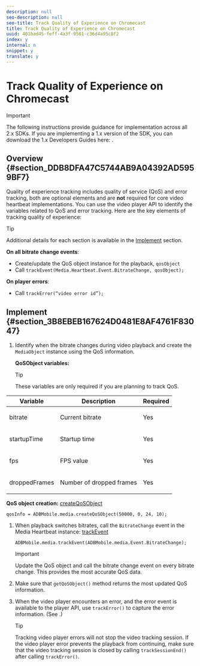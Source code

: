 ```yaml
---
description: null
seo-description: null
seo-title: Track Quality of Experience on Chromecast
title: Track Quality of Experience on Chromecast
uuid: 401bad45-feff-4a3f-9501-c36d4a95c8f2
index: y
internal: n
snippet: y
translate: y
---
```


# Track Quality of Experience on Chromecast

>[!IMPORTANT]
>
>The following instructions provide guidance for implementation across all 2.x SDKs. If you are implementing a 1.x version of the SDK, you can download the 1.x Developers Guides here: [](../../sdk-implement/download-sdks.md).

## Overview {#section_DDB8DFA47C5744AB9A04392AD5959BF7}

Quality of experience tracking includes quality of service (QoS) and error tracking, both are optional elements and are **not** required for core video heartbeat implementations. You can use the video player API to identify the variables related to QoS and error tracking. Here are the key elements of tracking quality of experience:

>[!TIP]
>
>Additional details for each section is available in the [Implement](../../sdk-implement/track-qos/track-qos.md#section_3B8EBEB167624D0481E8AF4761F83047) section.

**On all bitrate change events**:

* Create/update the QoS object instance for the playback, `qosObject`
* Call `trackEvent(Media.Heartbeat.Event.BitrateChange, qosObject);`

**On player errors**:

* Call `trackError(“video error id”);`

## Implement {#section_3B8EBEB167624D0481E8AF4761F83047}

1. Identify when the bitrate changes during video playback and create the `MediaObject` instance using the QoS information. 

   **QoSObject variables:** 

   >[!TIP]
   >
   >These variables are only required if you are planning to track QoS.

<table id="table_36BA07D7614C409F8AA3D68DA04A2231"> 
 <thead> 
  <tr> 
   <th colname="col1" class="entry"> Variable </th> 
   <th colname="col2" class="entry"> Description </th> 
   <th colname="col3" class="entry"> Required </th> 
  </tr> 
 </thead>
 <tbody> 
  <tr> 
   <td colname="col1"> <p> <span class="codeph"> bitrate </span> </p> </td> 
   <td colname="col2"> <p>Current bitrate </p> </td> 
   <td colname="col3"> <p>Yes </p> </td> 
  </tr> 
  <tr> 
   <td colname="col1"> <p> <span class="codeph"> startupTime </span></p> </td> 
   <td colname="col2"> <p>Startup time </p> </td> 
   <td colname="col3"> <p>Yes </p> </td> 
  </tr> 
  <tr> 
   <td colname="col1"> <p> <span class="codeph"> fps </span></p> </td> 
   <td colname="col2"> <p>FPS value </p> </td> 
   <td colname="col3"> <p>Yes </p> </td> 
  </tr> 
  <tr> 
   <td colname="col1"> <p> <span class="codeph"> droppedFrames </span></p> </td> 
   <td colname="col2"> <p>Number of dropped frames </p> </td> 
   <td colname="col3"> <p>Yes </p> </td> 
  </tr> 
 </tbody> 
</table>

   **QoS object creation:** [createQoSObject](https://adobe-marketing-cloud.github.io/video-heartbeat-v2/reference/chromecast/ADBMobile.media.html#.createQoSObject)

   ```
   qosInfo = ADBMobile.media.createQoSObject(50000, 0, 24, 10); 
   
   ```

1. When playback switches bitrates, call the `BitrateChange` event in the Media Heartbeat instance: [trackEvent](https://adobe-marketing-cloud.github.io/video-heartbeat-v2/reference/chromecast/ADBMobile.media.html#.trackEvent) 

   ```
   ADBMobile.media.trackEvent(ADBMobile.media.Event.BitrateChange); 
   
   ```

   >[!IMPORTANT]
   >
   >Update the QoS object and call the bitrate change event on every bitrate change. This provides the most accurate QoS data.

1. Make sure that `getQoSObject()` method returns the most updated QoS information. 
1. When the video player encounters an error, and the error event is available to the player API, use `trackError()` to capture the error information. (See [](../../sdk-implement/track-errors/track-errors.md).) 

   >[!TIP]
   >
   >Tracking video player errors will not stop the video tracking session. If the video player error prevents the playback from continuing, make sure that the video tracking session is closed by calling `trackSessionEnd()` after calling `trackError()`.

